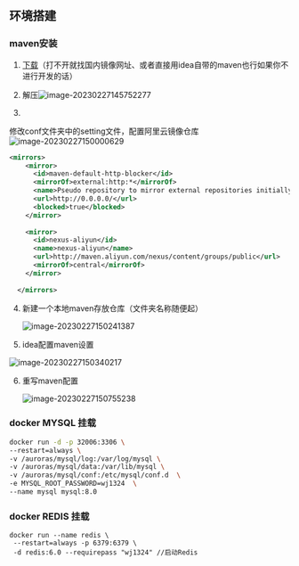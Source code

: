 ## 环境搭建

### maven安装

1. [下载](https://maven.apache.org/download.cgi)（打不开就找国内镜像网址、或者直接用idea自带的maven也行如果你不进行开发的话）

2. 解压![image-20230227145752277](C:/Users/wj/AppData/Roaming/Typora/typora-user-images/image-20230227145752277.png)

3.

修改conf文件夹中的setting文件，配置阿里云镜像仓库<img src="C:/Users/wj/AppData/Roaming/Typora/typora-user-images/image-20230227150000629.png" alt="image-20230227150000629"  />

```xml
<mirrors> 
    <mirror>
      <id>maven-default-http-blocker</id>
      <mirrorOf>external:http:*</mirrorOf>
      <name>Pseudo repository to mirror external repositories initially using HTTP.</name>
      <url>http://0.0.0.0/</url>
      <blocked>true</blocked>
    </mirror>
    
    <mirror>      
      <id>nexus-aliyun</id>    
      <name>nexus-aliyun</name>  
      <url>http://maven.aliyun.com/nexus/content/groups/public</url>    
      <mirrorOf>central</mirrorOf>      
    </mirror>
    
  </mirrors>
```

4. 新建一个本地maven存放仓库（文件夹名称随便起）

   ![image-20230227150241387](C:/Users/wj/AppData/Roaming/Typora/typora-user-images/image-20230227150241387.png)

5. idea配置maven设置

![image-20230227150340217](C:/Users/wj/AppData/Roaming/Typora/typora-user-images/image-20230227150340217.png)

6. 重写maven配置

   ![image-20230227150755238](C:/Users/wj/AppData/Roaming/Typora/typora-user-images/image-20230227150755238.png)

### docker MYSQL 挂载

```sh
docker run -d -p 32006:3306 \
--restart=always \
-v /auroras/mysql/log:/var/log/mysql \
-v /auroras/mysql/data:/var/lib/mysql \
-v /auroras/mysql/conf:/etc/mysql/conf.d  \
-e MYSQL_ROOT_PASSWORD=wj1324  \
--name mysql mysql:8.0
```

### docker REDIS 挂载

```shell
docker run --name redis \
 --restart=always -p 6379:6379 \
 -d redis:6.0 --requirepass "wj1324" //启动Redis
```
